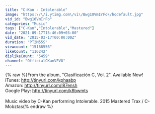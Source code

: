 ```yaml
---
title: "C-Kan - Intolerable"
image: "https:\/\/i.ytimg.com\/vi\/Bwg10VmIrFo\/hqdefault.jpg"
vid_id: "Bwg10VmIrFo"
categories: "Music"
tags: ["C-Kan","Intolerable","Mastered"]
date: "2021-09-17T15:46:09+03:00"
vid_date: "2015-03-17T00:00:00Z"
duration: "PT2M55S"
viewcount: "15168556"
likeCount: "116242"
dislikeCount: "5459"
channel: "OfficialCKanVEVO"
---
```

{% raw %}From the album, &quot;Clasificación C, Vol. 2&quot;. Available Now!<br />iTunes: <a rel="nofollow" target="blank" href="http://tinyurl.com/kphaabp">http://tinyurl.com/kphaabp</a><br />Amazon: <a rel="nofollow" target="blank" href="http://tinyurl.com/l87ensh">http://tinyurl.com/l87ensh</a><br />Google Play: <a rel="nofollow" target="blank" href="http://tinyurl.com/k8bwmts">http://tinyurl.com/k8bwmts</a><br /><br />Music video by C-Kan performing Intolerable. 2015 Mastered Trax / C-Mobztas{% endraw %}
